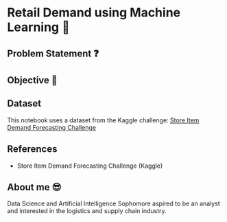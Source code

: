 # Retail Demand using Machine Learning 🚚

## Problem Statement ❓

## Objective 🎯

## Dataset 
This notebook uses a dataset from the Kaggle challenge: [Store Item Demand Forecasting Challenge](https://www.kaggle.com/c/demand-forecasting-kernels-only)

## References
- Store Item Demand Forecasting Challenge (Kaggle)

## About me 😎
Data Science and Artificial Intelligence Sophomore aspired to be an analyst and interested in the logistics and supply chain industry.
